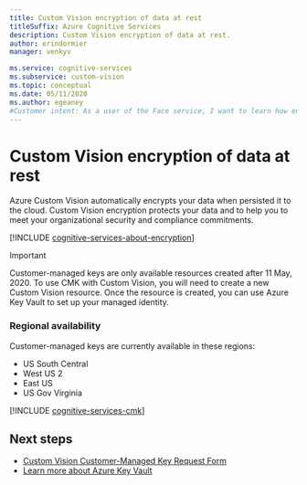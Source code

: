 ```yaml
---
title: Custom Vision encryption of data at rest
titleSuffix: Azure Cognitive Services
description: Custom Vision encryption of data at rest.
author: erindormier
manager: venkyv

ms.service: cognitive-services
ms.subservice: custom-vision
ms.topic: conceptual
ms.date: 05/11/2020
ms.author: egeaney
#Customer intent: As a user of the Face service, I want to learn how encryption at rest works.
---
```


# Custom Vision encryption of data at rest

Azure Custom Vision automatically encrypts your data when persisted it to the cloud. Custom Vision encryption protects your data and to help you to meet your organizational security and compliance commitments.

[!INCLUDE [cognitive-services-about-encryption](../../../includes/cognitive-services-about-encryption.md)]

> [!IMPORTANT]
> Customer-managed keys are only available resources created after 11 May, 2020. To use CMK with Custom Vision, you will need to create a new Custom Vision resource. Once the resource is created, you can use Azure Key Vault to set up your managed identity.

### Regional availability

Customer-managed keys are currently available in these regions:

* US South Central
* West US 2
* East US
* US Gov Virginia

[!INCLUDE [cognitive-services-cmk](../../../includes/cognitive-services-cmk.md)]

## Next steps

* [Custom Vision Customer-Managed Key Request Form](https://aka.ms/cogsvc-cmk)
* [Learn more about Azure Key Vault](https://docs.microsoft.com/azure/key-vault/key-vault-overview)


